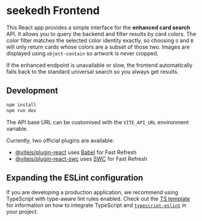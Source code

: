 # seekedh Frontend

This React app provides a simple interface for the **enhanced card search** API.
It allows you to query the backend and filter results by card colors. The color
filter matches the selected color identity exactly, so choosing `U` and `B` will
only return cards whose colors are a subset of those two. Images are displayed
using `object-contain` so artwork is never cropped.

If the enhanced endpoint is unavailable or slow, the frontend automatically
falls back to the standard universal search so you always get results.

## Development

```bash
npm install
npm run dev
```

The API base URL can be customised with the `VITE_API_URL` environment variable.

Currently, two official plugins are available:

- [@vitejs/plugin-react](https://github.com/vitejs/vite-plugin-react/blob/main/packages/plugin-react) uses [Babel](https://babeljs.io/) for Fast Refresh
- [@vitejs/plugin-react-swc](https://github.com/vitejs/vite-plugin-react/blob/main/packages/plugin-react-swc) uses [SWC](https://swc.rs/) for Fast Refresh

## Expanding the ESLint configuration

If you are developing a production application, we recommend using TypeScript with type-aware lint rules enabled. Check out the [TS template](https://github.com/vitejs/vite/tree/main/packages/create-vite/template-react-ts) for information on how to integrate TypeScript and [`typescript-eslint`](https://typescript-eslint.io) in your project.
